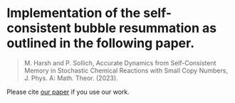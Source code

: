 # Implementation of the self-consistent bubble resummation as outlined in the following paper.

> M. Harsh and P. Sollich, Accurate Dynamics from Self-Consistent Memory in Stochastic Chemical Reactions with Small Copy Numbers, J. Phys. A: Math. Theor. (2023).

Please cite [our paper](https://iopscience.iop.org/article/10.1088/1751-8121/acfd6a) if you use our work.